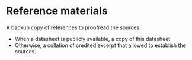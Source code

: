 # Reference materials

A backup copy of references to proofread the sources.

* When a datasheet is publicly available, a copy of this datasheet
* Otherwise, a collation of credited excerpt that allowed to establish the sources.
